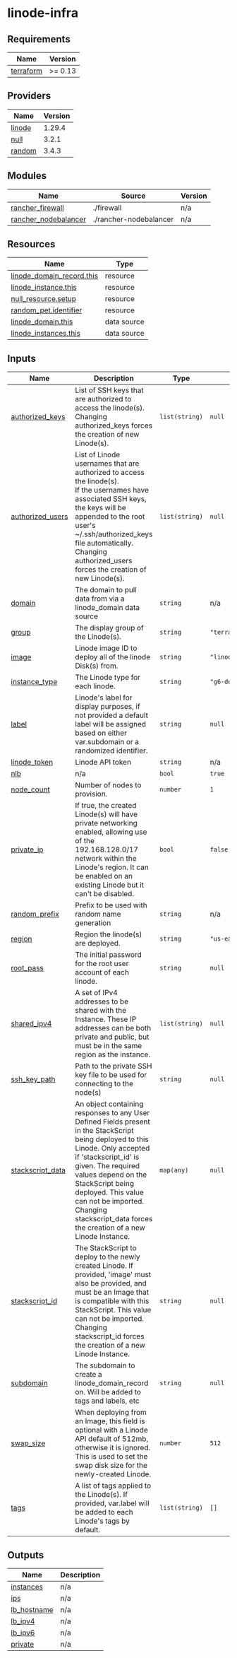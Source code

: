 # linode-infra

<!-- BEGINNING OF PRE-COMMIT-TERRAFORM DOCS HOOK -->
## Requirements

| Name | Version |
|------|---------|
| <a name="requirement_terraform"></a> [terraform](#requirement\_terraform) | >= 0.13 |

## Providers

| Name | Version |
|------|---------|
| <a name="provider_linode"></a> [linode](#provider\_linode) | 1.29.4 |
| <a name="provider_null"></a> [null](#provider\_null) | 3.2.1 |
| <a name="provider_random"></a> [random](#provider\_random) | 3.4.3 |

## Modules

| Name | Source | Version |
|------|--------|---------|
| <a name="module_rancher_firewall"></a> [rancher\_firewall](#module\_rancher\_firewall) | ./firewall | n/a |
| <a name="module_rancher_nodebalancer"></a> [rancher\_nodebalancer](#module\_rancher\_nodebalancer) | ./rancher-nodebalancer | n/a |

## Resources

| Name | Type |
|------|------|
| [linode_domain_record.this](https://registry.terraform.io/providers/linode/linode/latest/docs/resources/domain_record) | resource |
| [linode_instance.this](https://registry.terraform.io/providers/linode/linode/latest/docs/resources/instance) | resource |
| [null_resource.setup](https://registry.terraform.io/providers/hashicorp/null/latest/docs/resources/resource) | resource |
| [random_pet.identifier](https://registry.terraform.io/providers/hashicorp/random/latest/docs/resources/pet) | resource |
| [linode_domain.this](https://registry.terraform.io/providers/linode/linode/latest/docs/data-sources/domain) | data source |
| [linode_instances.this](https://registry.terraform.io/providers/linode/linode/latest/docs/data-sources/instances) | data source |

## Inputs

| Name | Description | Type | Default | Required |
|------|-------------|------|---------|:--------:|
| <a name="input_authorized_keys"></a> [authorized\_keys](#input\_authorized\_keys) | List of SSH keys that are authorized to access the linode(s). Changing authorized\_keys forces the creation of new Linode(s). | `list(string)` | `null` | no |
| <a name="input_authorized_users"></a> [authorized\_users](#input\_authorized\_users) | List of Linode usernames that are authorized to access the linode(s).<br>If the usernames have associated SSH keys, the keys will be appended to the root user's ~/.ssh/authorized\_keys file automatically.<br>Changing authorized\_users forces the creation of new Linode(s). | `list(string)` | `null` | no |
| <a name="input_domain"></a> [domain](#input\_domain) | The domain to pull data from via a linode\_domain data source | `string` | n/a | yes |
| <a name="input_group"></a> [group](#input\_group) | The display group of the Linode(s). | `string` | `"terraform-linode"` | no |
| <a name="input_image"></a> [image](#input\_image) | Linode image ID to deploy all of the linode Disk(s) from. | `string` | `"linode/ubuntu18.04"` | no |
| <a name="input_instance_type"></a> [instance\_type](#input\_instance\_type) | The Linode type for each linode. | `string` | `"g6-dedicated-4"` | no |
| <a name="input_label"></a> [label](#input\_label) | Linode's label for display purposes, if not provided a default label will be assigned based on either var.subdomain or a randomized identifier. | `string` | `null` | no |
| <a name="input_linode_token"></a> [linode\_token](#input\_linode\_token) | Linode API token | `string` | n/a | yes |
| <a name="input_nlb"></a> [nlb](#input\_nlb) | n/a | `bool` | `true` | no |
| <a name="input_node_count"></a> [node\_count](#input\_node\_count) | Number of nodes to provision. | `number` | `1` | no |
| <a name="input_private_ip"></a> [private\_ip](#input\_private\_ip) | If true, the created Linode(s) will have private networking enabled, allowing use of the 192.168.128.0/17 network within the Linode's region. It can be enabled on an existing Linode but it can't be disabled. | `bool` | `false` | no |
| <a name="input_random_prefix"></a> [random\_prefix](#input\_random\_prefix) | Prefix to be used with random name generation | `string` | n/a | yes |
| <a name="input_region"></a> [region](#input\_region) | Region the linode(s) are deployed. | `string` | `"us-east"` | no |
| <a name="input_root_pass"></a> [root\_pass](#input\_root\_pass) | The initial password for the root user account of each linode. | `string` | `null` | no |
| <a name="input_shared_ipv4"></a> [shared\_ipv4](#input\_shared\_ipv4) | A set of IPv4 addresses to be shared with the Instance. These IP addresses can be both private and public, but must be in the same region as the instance. | `list(string)` | `null` | no |
| <a name="input_ssh_key_path"></a> [ssh\_key\_path](#input\_ssh\_key\_path) | Path to the private SSH key file to be used for connecting to the node(s) | `string` | `null` | no |
| <a name="input_stackscript_data"></a> [stackscript\_data](#input\_stackscript\_data) | An object containing responses to any User Defined Fields present in the StackScript being deployed to this Linode. Only accepted if 'stackscript\_id' is given. The required values depend on the StackScript being deployed. This value can not be imported. Changing stackscript\_data forces the creation of a new Linode Instance. | `map(any)` | `null` | no |
| <a name="input_stackscript_id"></a> [stackscript\_id](#input\_stackscript\_id) | The StackScript to deploy to the newly created Linode. If provided, 'image' must also be provided, and must be an Image that is compatible with this StackScript. This value can not be imported. Changing stackscript\_id forces the creation of a new Linode Instance. | `string` | `null` | no |
| <a name="input_subdomain"></a> [subdomain](#input\_subdomain) | The subdomain to create a linode\_domain\_record on. Will be added to tags and labels, etc | `string` | `null` | no |
| <a name="input_swap_size"></a> [swap\_size](#input\_swap\_size) | When deploying from an Image, this field is optional with a Linode API default of 512mb, otherwise it is ignored. This is used to set the swap disk size for the newly-created Linode. | `number` | `512` | no |
| <a name="input_tags"></a> [tags](#input\_tags) | A list of tags applied to the Linode(s). If provided, var.label will be added to each Linode's tags by default. | `list(string)` | `[]` | no |

## Outputs

| Name | Description |
|------|-------------|
| <a name="output_instances"></a> [instances](#output\_instances) | n/a |
| <a name="output_ips"></a> [ips](#output\_ips) | n/a |
| <a name="output_lb_hostname"></a> [lb\_hostname](#output\_lb\_hostname) | n/a |
| <a name="output_lb_ipv4"></a> [lb\_ipv4](#output\_lb\_ipv4) | n/a |
| <a name="output_lb_ipv6"></a> [lb\_ipv6](#output\_lb\_ipv6) | n/a |
| <a name="output_private"></a> [private](#output\_private) | n/a |
<!-- END OF PRE-COMMIT-TERRAFORM DOCS HOOK -->
